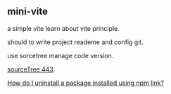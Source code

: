## mini-vite

a simple vite learn about vite principle.

should to write project reademe and config git.

use sorcetree manage code version.

[sourceTree 443](https://community.atlassian.com/t5/Sourcetree-questions/Could-not-clone-a-Bitbucket-repo-to-SourceTree-3-0-8/qaq-p/924485).


[How do I uninstall a package installed using npm link?](https://stackoverflow.com/questions/19094630/how-do-i-uninstall-a-package-installed-using-npm-link)